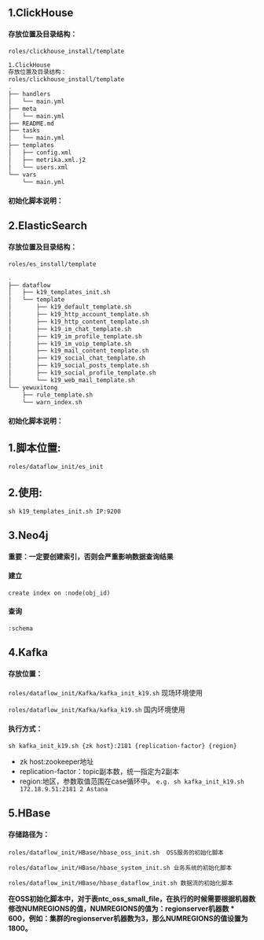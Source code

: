 ## 1.ClickHouse
#### 存放位置及目录结构：
`roles/clickhouse_install/template `

```bash
1.ClickHouse
存放位置及目录结构： 
roles/clickhouse_install/template 
. 
├── handlers 
│   └── main.yml 
├── meta 
│   └── main.yml 
├── README.md 
├── tasks 
│   └── main.yml 
├── templates 
│   ├── config.xml 
│   ├── metrika.xml.j2 
│   └── users.xml 
└── vars 
    └── main.yml 
```

#### 初始化脚本说明：

## 2.ElasticSearch
#### 存放位置及目录结构：
`roles/es_install/template `
```bash
. 
├── dataflow 
│   ├── k19_templates_init.sh 
│   └── template 
│       ├── k19_default_template.sh 
│       ├── k19_http_account_template.sh 
│       ├── k19_http_content_template.sh 
│       ├── k19_im_chat_template.sh 
│       ├── k19_im_profile_template.sh 
│       ├── k19_im_voip_template.sh 
│       ├── k19_mail_content_template.sh 
│       ├── k19_social_chat_template.sh 
│       ├── k19_social_posts_template.sh 
│       ├── k19_social_profile_template.sh 
│       └── k19_web_mail_template.sh 
└── yewuxitong 
    ├── rule_template.sh 
    └── warn_index.sh 
```
#### 初始化脚本说明：
## 1.脚本位置:
`roles/dataflow_init/es_init`
## 2.使用:
`sh k19_templates_init.sh IP:9200`


## 3.Neo4j
#### 重要：一定要创建索引，否则会严重影响数据查询结果
#### 建立
`create index on :node(obj_id)`
#### 查询
`:schema`

## 4.Kafka

#### 存放位置：

`roles/dataflow_init/Kafka/kafka_init_k19.sh`  现场环境使用

`roles/dataflow_init/Kafka/kafka_k19.sh`   国内环境使用

#### 执行方式：

`sh kafka_init_k19.sh {zk host}:2181 {replication-factor} {region}`

* zk host:zookeeper地址
* replication-factor：topic副本数，统一指定为2副本
* region:地区，参数取值范围在case循环中。
`e.g. sh kafka_init_k19.sh 172.18.9.51:2181 2 Astana`

## 5.HBase

#### 存储路径为：

`roles/dataflow_init/HBase/hbase_oss_init.sh  OSS服务的初始化脚本`

`roles/dataflow_init/HBase/hbase_system_init.sh 业务系统的初始化脚本`

`roles/dataflow_init/HBase/hbase_dataflow_init.sh 数据流的初始化脚本`

**在OSS初始化脚本中，对于表ntc_oss_small_file，在执行的时候需要根据机器数修改NUMREGIONS的值，NUMREGIONS的值为：regionserver机器数 * 600，例如：集群的regionserver机器数为3，那么NUMREGIONS的值设置为1800。**